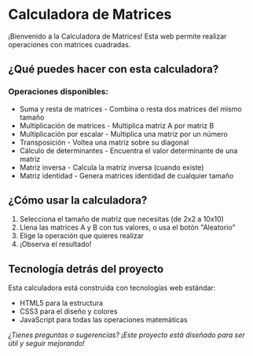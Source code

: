# Calculadora de Matrices 

¡Bienvenido a la Calculadora de Matrices! Esta web permite realizar operaciones con matrices cuadradas.

## ¿Qué puedes hacer con esta calculadora?

### Operaciones disponibles:

- Suma y resta de matrices - Combina o resta dos matrices del mismo tamaño
- Multiplicación de matrices - Multiplica matriz A por matriz B
- Multiplicación por escalar - Multiplica una matriz por un número
- Transposición - Voltea una matriz sobre su diagonal
- Cálculo de determinantes - Encuentra el valor determinante de una matriz
- Matriz inversa - Calcula la matriz inversa (cuando existe)
- Matriz identidad - Genera matrices identidad de cualquier tamaño

## ¿Cómo usar la calculadora?

1. Selecciona el tamaño de matriz que necesitas (de 2x2 a 10x10)
2. Llena las matrices A y B con tus valores, o usa el botón "Aleatorio"
3. Elige la operación que quieres realizar
4. ¡Observa el resultado! 

## Tecnología detrás del proyecto

Esta calculadora está construida con tecnologías web estándar:
- HTML5 para la estructura
- CSS3 para el diseño y colores
- JavaScript para todas las operaciones matemáticas

*¿Tienes preguntas o sugerencias? ¡Este proyecto está diseñado para ser útil y seguir mejorando!*

